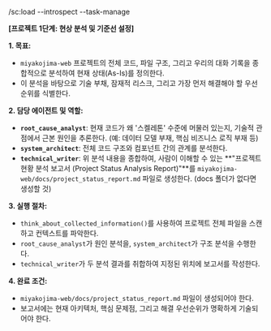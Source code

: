 /sc:load --introspect --task-manage

**[프로젝트 1단계: 현상 분석 및 기준선 설정]**

**1. 목표:**
   - `miyakojima-web` 프로젝트의 전체 코드, 파일 구조, 그리고 우리의 대화 기록을 종합적으로 분석하여 현재 상태(As-Is)를 정의한다.
   - 이 분석을 바탕으로 기술 부채, 잠재적 리스크, 그리고 가장 먼저 해결해야 할 우선순위를 식별한다.

**2. 담당 에이전트 및 역할:**
   - **`root_cause_analyst`**: 현재 코드가 왜 '스켈레톤' 수준에 머물러 있는지, 기술적 관점에서 근본 원인을 추론한다. (예: 데이터 모델 부재, 핵심 비즈니스 로직 부재 등)
   - **`system_architect`**: 전체 코드 구조와 컴포넌트 간의 관계를 분석한다.
   - **`technical_writer`**: 위 분석 내용을 종합하여, 사람이 이해할 수 있는 **"프로젝트 현황 분석 보고서 (Project Status Analysis Report)"**를 `miyakojima-web/docs/project_status_report.md` 파일로 생성한다. (docs 폴더가 없다면 생성할 것)

**3. 실행 절차:**
   - `think_about_collected_information()`를 사용하여 프로젝트 전체 파일을 스캔하고 컨텍스트를 파악한다.
   - `root_cause_analyst`가 원인 분석을, `system_architect`가 구조 분석을 수행한다.
   - `technical_writer`가 두 분석 결과를 취합하여 지정된 위치에 보고서를 작성한다.

**4. 완료 조건:**
   - `miyakojima-web/docs/project_status_report.md` 파일이 생성되어야 한다.
   - 보고서에는 현재 아키텍처, 핵심 문제점, 그리고 해결 우선순위가 명확하게 기술되어야 한다.